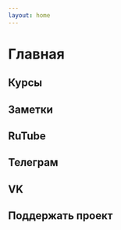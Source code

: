 ```yaml
---
layout: home
---
```


<script setup>
import TileGrid from './.vitepress/components/TileGrid.vue';
import CourseProgress from './.vitepress/components/CourseProgress.vue';
import CodePreview from './.vitepress/components/CodePreview.vue';
import GridMenu from './.vitepress/components/GridMenu.vue';

import {
    upcoming_courses,
    courses,
    notes,
    rutube_tiles,
    telegram_tiles,
    vk_tiles,
    donats_tiles
} from './index.js'; 
</script>

# Главная

## Курсы

<TileGrid :tiles="upcoming_courses" />
<TileGrid :tiles="courses" />

## Заметки

<TileGrid :tiles="notes" />

## RuTube

<TileGrid :tiles="rutube_tiles" />

## Телеграм

<TileGrid :tiles="telegram_tiles" />

## VK

<TileGrid :tiles="vk_tiles" />

## Поддержать проект

<TileGrid :tiles="donats_tiles" />
